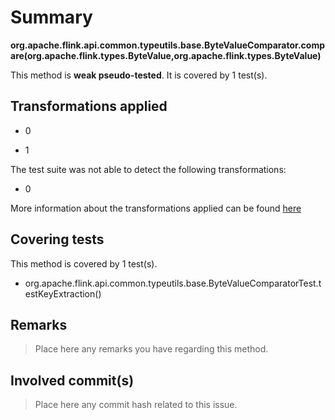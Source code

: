# Summary
**org.apache.flink.api.common.typeutils.base.ByteValueComparator.compare(org.apache.flink.types.ByteValue,org.apache.flink.types.ByteValue)**

This method is **weak pseudo-tested**.
It is covered by 1 test(s). 


## Transformations applied

- 0

- 1


The test suite was not able to detect the following transformations:
 * 0 


More information about the transformations applied can be found [here](https://github.com/STAMP-project/pitest-descartes)

## Covering tests
This method is covered by 1 test(s).
* org.apache.flink.api.common.typeutils.base.ByteValueComparatorTest.testKeyExtraction()


## Remarks
> Place here any remarks you have regarding this method.

## Involved commit(s)

> Place here any commit hash related to this issue.
